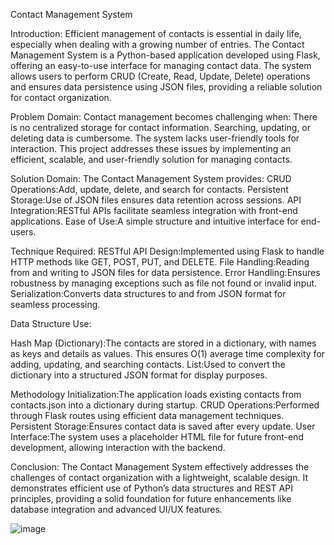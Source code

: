 Contact Management System


Introduction:
Efficient management of contacts is essential in daily life, especially when dealing with a growing number of entries.
The Contact Management System is a Python-based application developed using Flask, offering an easy-to-use interface for managing contact data.
The system allows users to perform CRUD (Create, Read, Update, Delete) operations and ensures data persistence using JSON files, providing a reliable solution for contact organization.


Problem Domain:
Contact management becomes challenging when:
There is no centralized storage for contact information.
Searching, updating, or deleting data is cumbersome.
The system lacks user-friendly tools for interaction.
This project addresses these issues by implementing an efficient, scalable, and user-friendly solution for managing contacts.

Solution Domain:
The Contact Management System provides:
CRUD Operations:Add, update, delete, and search for contacts.
Persistent Storage:Use of JSON files ensures data retention across sessions.
API Integration:RESTful APIs facilitate seamless integration with front-end applications.
Ease of Use:A simple structure and intuitive interface for end-users.

Technique Required:
RESTful API Design:Implemented using Flask to handle HTTP methods like GET, POST, PUT, and DELETE.
File Handling:Reading from and writing to JSON files for data persistence.
Error Handling:Ensures robustness by managing exceptions such as file not found or invalid input.
Serialization:Converts data structures to and from JSON format for seamless processing.

Data Structure Use:

Hash Map (Dictionary):The contacts are stored in a dictionary, with names as keys and details as values.
This ensures O(1) average time complexity for adding, updating, and searching contacts.
List:Used to convert the dictionary into a structured JSON format for display purposes.

Methodology
Initialization:The application loads existing contacts from contacts.json into a dictionary during startup.
CRUD Operations:Performed through Flask routes using efficient data management techniques.
Persistent Storage:Ensures contact data is saved after every update.
User Interface:The system uses a placeholder HTML file for future front-end development, allowing interaction with the backend.

Conclusion:
The Contact Management System effectively addresses the challenges of contact organization with a lightweight, scalable design. 
It demonstrates efficient use of Python’s data structures and REST API principles, 
providing a solid foundation for future enhancements like database integration and advanced UI/UX features.


![image](https://github.com/user-attachments/assets/9c9e03b1-8bfd-40bb-9727-588c0804e413)




